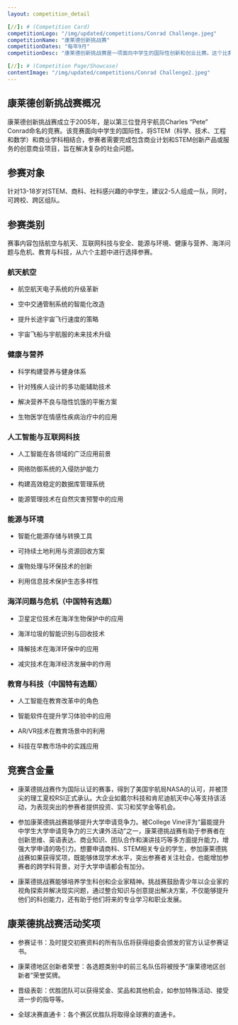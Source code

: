 ```yaml
---
layout: competition_detail

[//]: # (Competition Card)
competitionLogo: "/img/updated/competitions/Conrad Challenge.jpeg"
competitionName: "康莱德创新挑战赛"
competitionDates: "每年9月"
competitionDesc: "康莱德创新挑战赛是一项面向中学生的国际性创新和创业比赛。这个比赛鼓励学生们利用STEM（科学、技术、工程和数学）原理，解决现实世界的挑战。"

[//]: # (Competition Page/Showcase)
contentImage: "/img/updated/competitions/Conrad Challenge2.jpeg"
---
```


## 康莱德创新挑战赛概况

康莱德创新挑战赛成立于2005年，是以第三位登月宇航员Charles “Pete” Conrad命名的竞赛。该竞赛面向中学生的国际性，将STEM（科学、技术、工程和数学）和商业学科相结合，参赛者需要完成包含商业计划和STEM创新产品或服务的创意商业项目，旨在解决复杂的社会问题。

## 参赛对象

针对13-18岁对STEM、商科、社科感兴趣的中学生，建议2-5人组成一队，同时，可跨校、跨区组队。

## 参赛类别

赛事内容包括航空与航天、互联网科技与安全、能源与环境、健康与营养、海洋问题与危机、教育与科技，从六个主题中进行选择参赛。

### 航天航空

+ 航空航天电子系统的升级革新
  
+ 空中交通管制系统的智能化改造
  
+ 提升长途宇宙飞行速度的策略
  
+ 宇宙飞船与宇航服的未来技术升级

### 健康与营养

+ 科学构建营养与健身体系

+ 针对残疾人设计的多功能辅助技术

+ 解决营养不良与隐性饥饿的平衡方案

+ 生物医学在情感性疾病治疗中的应用

### 人工智能与互联网科技

+ 人工智能在各领域的广泛应用前景

+ 网络防御系统的入侵防护能力

+ 构建高效稳定的数据库管理系统

+ 能源管理技术在自然灾害预警中的应用

### 能源与环境

+ 智能化能源存储与转换工具

+ 可持续土地利用与资源回收方案

+ 废物处理与环保技术的创新

+ 利用信息技术保护生态多样性

### 海洋问题与危机（中国特有选题）

+ 卫星定位技术在海洋生物保护中的应用

+ 海洋垃圾的智能识别与回收技术

+ 降解技术在海洋环保中的应用

+ 减灾技术在海洋经济发展中的作用

### 教育与科技（中国特有选题）

+ 人工智能在教育改革中的角色

+ 智能软件在提升学习体验中的应用

+ AR/VR技术在教育场景中的利用

+ 科技在早教市场中的实践应用

## 竞赛含金量

+ 康莱德挑战赛作为国际认证的赛事，得到了美国宇航局NASA的认可，并被顶尖的理工夏校RSI正式承认。大企业如戴尔科技和肯尼迪航天中心等支持该活动，为表现突出的参赛者提供投资、实习和奖学金等机会。

+ 参加康莱德挑战赛能够提升大学申请竞争力。被College Vine评为“最能提升中学生大学申请竞争力的三大课外活动”之一，康莱德挑战赛有助于参赛者在创新思维、英语表达、商业知识、团队合作和演讲技巧等多方面提升能力，增强大学申请的吸引力。想要申请商科、STEM相关专业的学生，参加康莱德挑战赛如果获得奖项，既能够体现学术水平，突出参赛者关注社会，也能增加参赛者的跨学科背景，对于大学申请都会有加分。

+ 康莱德挑战赛能够培养学生科创和企业家精神。挑战赛鼓励青少年以企业家的视角探索并解决现实问题，通过整合知识与创意提出解决方案，不仅能够提升他们的科创能力，还有助于他们将来的专业学习和职业发展。

## 康莱德挑战赛活动奖项

+ 参赛证书：及时提交初赛资料的所有队伍将获得组委会颁发的官方认证参赛证书。

+ 康莱德地区创新者荣誉：各选题类别中的前三名队伍将被授予“康莱德地区创新者”荣誉奖牌。

+ 晋级表彰：优胜团队可以获得奖金、奖品和其他机会，如参加特殊活动、接受进一步的指导等。

+ 全球决赛直通卡：各个赛区优胜队将取得全球赛的直通卡。




